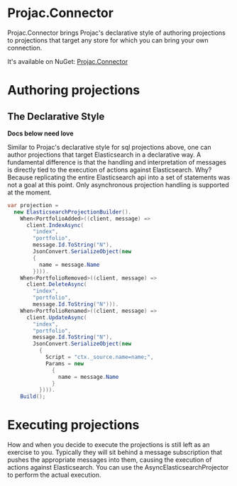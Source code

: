 # Projac.Connector

Projac.Connector brings Projac's declarative style of authoring projections to projections that target any store for which you can bring your own connection.

It's available on NuGet: [Projac.Connector](https://www.nuget.org/packages/Projac.Connector/)

# Authoring projections

## The Declarative Style

**Docs below need love**

Similar to Projac's declarative style for sql projections above, one can author projections that target Elasticsearch in a declarative way. A fundamental difference is that the handling and interpretation of messages is directly tied to the execution of actions against Elasticsearch. Why? Because replicating the entire Elasticsearch api into a set of statements was not a goal at this point. Only asynchronous projection handling is supported at the moment.

```csharp
var projection =
  new ElasticsearchProjectionBuilder().
    When<PortfolioAdded>((client, message) =>
      client.IndexAsync(
        "index",
        "portfolio",
        message.Id.ToString("N"),
        JsonConvert.SerializeObject(new
        {
          name = message.Name
        }))).
    When<PortfolioRemoved>((client, message) =>
      client.DeleteAsync(
        "index",
        "portfolio",
        message.Id.ToString("N"))).
    When<PortfolioRenamed>((client, message) =>
      client.UpdateAsync(
        "index",
        "portfolio",
        message.Id.ToString("N"),
        JsonConvert.SerializeObject(new
          {
            Script = "ctx._source.name=name;",
            Params = new
              {
                name = message.Name
              }
          }))).
    Build();
```

# Executing projections

How and when you decide to execute the projections is still left as an exercise to you. Typically they will sit behind a message subscription that pushes the appropriate messages into them, causing the execution of actions against Elasticsearch. You can use the AsyncElasticsearchProjector to perform the actual execution.
